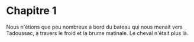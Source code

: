 # Chapitre 1

Nous n'étions que peu nombreux à bord du bateau qui nous menait vers Tadoussac, à travers le froid et la brume matinale. Le cheval n'était plus là.

